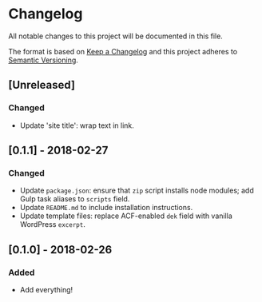# Changelog
All notable changes to this project will be documented in this file.

The format is based on [Keep a Changelog](http://keepachangelog.com/) and this project adheres to [Semantic Versioning](http://semver.org/).

## [Unreleased]
### Changed
- Update 'site title': wrap text in link.

## [0.1.1] - 2018-02-27
### Changed
- Update `package.json`: ensure that `zip` script installs node modules; add Gulp task aliases to `scripts` field.
- Update `README.md` to include installation instructions.
- Update template files: replace ACF-enabled `dek` field with vanilla WordPress `excerpt`.

## [0.1.0] - 2018-02-26
### Added
- Add everything!
